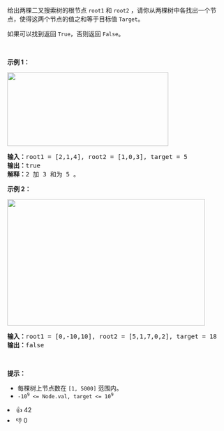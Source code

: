 <p>给出两棵二叉搜索树的根节点&nbsp;<meta charset="UTF-8" /><code>root1</code>&nbsp;和<meta charset="UTF-8" />&nbsp;<code>root2</code>&nbsp;，请你从两棵树中各找出一个节点，使得这两个节点的值之和等于目标值&nbsp;<code>Target</code>。</p>

<p>如果可以找到返回&nbsp;<code>True</code>，否则返回&nbsp;<code>False</code>。</p>

<p>&nbsp;</p>

<p><strong>示例 1：</strong></p>

<p><img alt="" src="https://assets.leetcode.com/uploads/2021/02/10/ex1.png" style="height: 169px; width: 369px;" /></p>

<pre>
<strong>输入：</strong>root1 = [2,1,4], root2 = [1,0,3], target = 5
<strong>输出：</strong>true
<strong>解释：</strong>2 加 3 和为 5 。
</pre>

<p><strong>示例 2：</strong></p>

<p><img src="https://assets.leetcode.com/uploads/2021/02/10/ex2.png" style="height: 290px; width: 453px;" /></p>

<pre>
<strong>输入：</strong>root1 = [0,-10,10], root2 = [5,1,7,0,2], target = 18
<strong>输出：</strong>false</pre>

<p>&nbsp;</p>

<p><strong>提示：</strong></p>

<ul>
	<li>每棵树上节点数在<meta charset="UTF-8" />&nbsp;<code>[1, 5000]</code>&nbsp;范围内。<meta charset="UTF-8" /></li>
	<li><code>-10<sup>9</sup>&nbsp;&lt;= Node.val, target &lt;= 10<sup>9</sup></code></li>
</ul>
<div><li>👍 42</li><li>👎 0</li></div>